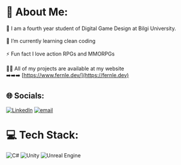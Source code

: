 # 💫 About Me:
🔭 I am a fourth year student of Digital Game Design at Bilgi University. <br><br>🌱 I’m currently learning clean coding<br><br>⚡ Fun fact I love action RPGs and MMORPGs<br><br>👨‍💻 All of my projects are available at my website<br>➡️➡️➡️ [https://www.fernle.dev/](https://fernle.dev)


## 🌐 Socials:
[![LinkedIn](https://img.shields.io/badge/LinkedIn-%230077B5.svg?logo=linkedin&logoColor=white)](https://linkedin.com/in/https://www.linkedin.com/in/ahmet-emir-%C3%B6zdemir/?trk=public-profile-join-page) [![email](https://img.shields.io/badge/Email-D14836?logo=gmail&logoColor=white)](mailto:fernle.dev@gmail.com) 

# 💻 Tech Stack:
![C#](https://img.shields.io/badge/c%23-%23239120.svg?style=for-the-badge&logo=csharp&logoColor=white) ![Unity](https://img.shields.io/badge/unity-%23000000.svg?style=for-the-badge&logo=unity&logoColor=white) ![Unreal Engine](https://img.shields.io/badge/unrealengine-%23313131.svg?style=for-the-badge&logo=unrealengine&logoColor=white)

<!-- Proudly created with GPRM ( https://gprm.itsvg.in ) -->
